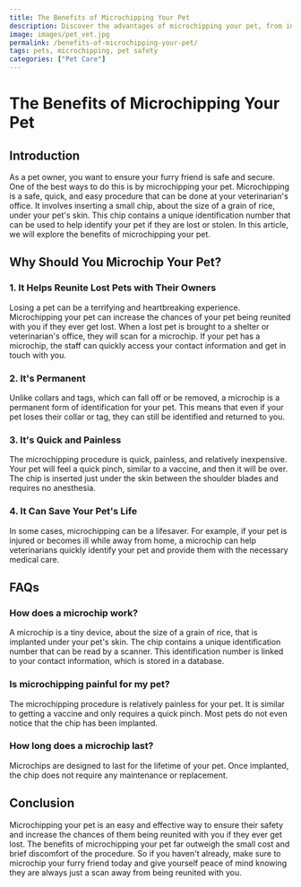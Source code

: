 ```yaml
---
title: The Benefits of Microchipping Your Pet
description: Discover the advantages of microchipping your pet, from increased chances of a happy reunion to the prevention of pet theft. Learn more in this informative article.
image: images/pet_vet.jpg
permalink: /benefits-of-microchipping-your-pet/
tags: pets, microchipping, pet safety
categories: ["Pet Care"]
---
```


<h1>The Benefits of Microchipping Your Pet</h1>

<h2>Introduction</h2>
As a pet owner, you want to ensure your furry friend is safe and secure. One of the best ways to do this is by microchipping your pet. Microchipping is a safe, quick, and easy procedure that can be done at your veterinarian's office. It involves inserting a small chip, about the size of a grain of rice, under your pet's skin. This chip contains a unique identification number that can be used to help identify your pet if they are lost or stolen. In this article, we will explore the benefits of microchipping your pet.

<h2>Why Should You Microchip Your Pet?</h2>
<h3>1. It Helps Reunite Lost Pets with Their Owners</h3>
Losing a pet can be a terrifying and heartbreaking experience. Microchipping your pet can increase the chances of your pet being reunited with you if they ever get lost. When a lost pet is brought to a shelter or veterinarian's office, they will scan for a microchip. If your pet has a microchip, the staff can quickly access your contact information and get in touch with you.

<h3>2. It's Permanent</h3>
Unlike collars and tags, which can fall off or be removed, a microchip is a permanent form of identification for your pet. This means that even if your pet loses their collar or tag, they can still be identified and returned to you.

<h3>3. It's Quick and Painless</h3>
The microchipping procedure is quick, painless, and relatively inexpensive. Your pet will feel a quick pinch, similar to a vaccine, and then it will be over. The chip is inserted just under the skin between the shoulder blades and requires no anesthesia.

<h3>4. It Can Save Your Pet's Life</h3>
In some cases, microchipping can be a lifesaver. For example, if your pet is injured or becomes ill while away from home, a microchip can help veterinarians quickly identify your pet and provide them with the necessary medical care.

<h2>FAQs</h2>
<h3>How does a microchip work?</h3>
A microchip is a tiny device, about the size of a grain of rice, that is implanted under your pet's skin. The chip contains a unique identification number that can be read by a scanner. This identification number is linked to your contact information, which is stored in a database.

<h3>Is microchipping painful for my pet?</h3>
The microchipping procedure is relatively painless for your pet. It is similar to getting a vaccine and only requires a quick pinch. Most pets do not even notice that the chip has been implanted.

<h3>How long does a microchip last?</h3>
Microchips are designed to last for the lifetime of your pet. Once implanted, the chip does not require any maintenance or replacement.

<h2>Conclusion</h2>
Microchipping your pet is an easy and effective way to ensure their safety and increase the chances of them being reunited with you if they ever get lost. The benefits of microchipping your pet far outweigh the small cost and brief discomfort of the procedure. So if you haven't already, make sure to microchip your furry friend today and give yourself peace of mind knowing they are always just a scan away from being reunited with you.